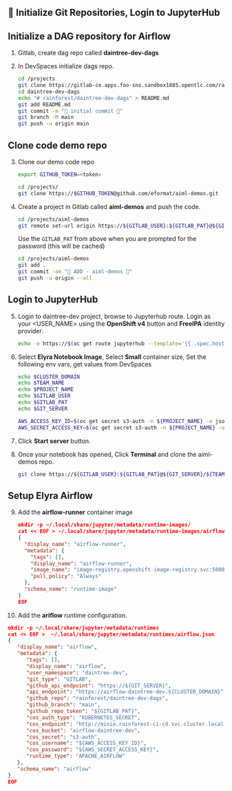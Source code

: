 ## 🐑️ Initialize Git Repositories, Login to JupyterHub
## Initialize a DAG repository for Airflow

1. Gitlab, create dag repo called **daintree-dev-dags**

2. In DevSpaces initialize dags repo.

    ```bash
    cd /projects
    git clone https://gitlab-ce.apps.foo-sno.sandbox1885.opentlc.com/rainforest/daintree-dev-dags.git
    cd daintree-dev-dags
    echo "# rainforest/daintree-dev-dags" > README.md
    git add README.md
    git commit -m "🦩 initial commit 🦩"
    git branch -M main
    git push -u origin main
    ```

## Clone code demo repo

3. Clone our demo code repo

   ```bash
   export GITHUB_TOKEN=<token>
   ```

   ```bash
   cd /projects/
   git clone https://$GITHUB_TOKEN@github.com/eformat/aiml-demos.git
   ```

4. Create a project in Gitlab called **aiml-demos** and push the code.

    ```bash
    cd /projects/aiml-demos
    git remote set-url origin https://${GITLAB_USER}:${GITLAB_PAT}@${GIT_SERVER}/${TEAM_NAME}/aiml-demos.git
    ```

   Use the `GITLAB_PAT` from above when you are prompted for the password (this will be cached)

    ```bash
    cd /projects/aiml-demos
    git add .
    git commit -am "🐙 ADD - aiml-demos 🐙"
    git push -u origin --all
    ```

## Login to JupyterHub

5. Login to daintree-dev project, browse to Jupyterhub route. Login as your <USER_NAME> using the **OpenShift v4** button and **FreeIPA** identity provider.

   ```bash
   echo -e https://$(oc get route jupyterhub --template='{{ .spec.host }}' -n ${PROJECT_NAME})
   ```

6. Select **Elyra Notebook Image**, Select **Small** container size, Set the following env vars, get values from DevSpaces

   ```bash
   echo $CLUSTER_DOMAIN
   echo $TEAM_NAME
   echo $PROJECT_NAME   
   echo $GITLAB_USER
   echo $GITLAB_PAT
   echo $GIT_SERVER
   ```
   
   ```bash
   AWS_ACCESS_KEY_ID=$(oc get secret s3-auth -n ${PROJECT_NAME} -o jsonpath='{.data.AWS_ACCESS_KEY_ID}' | base64 -d)
   AWS_SECRET_ACCESS_KEY=$(oc get secret s3-auth -n ${PROJECT_NAME} -o jsonpath='{.data.AWS_SECRET_ACCESS_KEY}' | base64 -d)
   ```

8. Click **Start server** button.

9. Once your notebook has opened, Click **Terminal** and clone the aiml-demos repo.

   ```bash
   git clone https://${GITLAB_USER}:${GITLAB_PAT}@${GIT_SERVER}/${TEAM_NAME}/aiml-demos.git
   ```

## Setup Elyra Airflow

9. Add the **airflow-runner** container image

   ```json
   mkdir -p ~/.local/share/jupyter/metadata/runtime-images/
   cat << EOF > ~/.local/share/jupyter/metadata/runtime-images/airflow-runner.json
   {
     "display_name": "airflow-runner",
     "metadata": {
       "tags": [],
       "display_name": "airflow-runner",
       "image_name": "image-registry.openshift-image-registry.svc:5000/rainforest-ci-cd/airflow-runner:2.3.2",
       "pull_policy": "Always"
     },
     "schema_name": "runtime-image"
   }
   EOF
   ```

10. Add the **ariflow** runtime configuration.

   ```json
   mkdir -p ~/.local/share/jupyter/metadata/runtimes
   cat << EOF >  ~/.local/share/jupyter/metadata/runtimes/airflow.json
   {
      "display_name": "airflow",
      "metadata": {
         "tags": [],
         "display_name": "airflow",
         "user_namespace": "daintree-dev",
         "git_type": "GITLAB",
         "github_api_endpoint": "https://${GIT_SERVER}",
         "api_endpoint": "https://airflow-daintree-dev.${CLUSTER_DOMAIN}",
         "github_repo": "rainforest/daintree-dev-dags",
         "github_branch": "main",
         "github_repo_token": "${GITLAB_PAT}",
         "cos_auth_type": "KUBERNETES_SECRET",
         "cos_endpoint": "http://minio.rainforest-ci-cd.svc.cluster.local:9000",
         "cos_bucket": "airflow-daintree-dev",
         "cos_secret": "s3-auth",
         "cos_username": "${AWS_ACCESS_KEY_ID}",
         "cos_password": "${AWS_SECRET_ACCESS_KEY}",
         "runtime_type": "APACHE_AIRFLOW"
      },
      "schema_name": "airflow"
   }
   EOF
   ```
